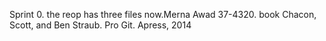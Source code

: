Sprint 0. the reop has three files now.Merna Awad 37-4320. book Chacon, Scott, and Ben Straub. Pro Git. Apress,
2014
